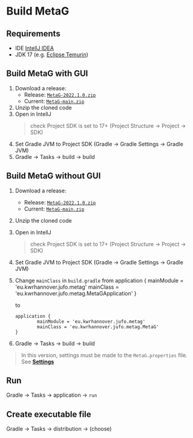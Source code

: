 # Build MetaG

## Requirements
- IDE [IntellJ IDEA](https://www.jetbrains.com/idea/)
- JDK 17 (e.g. [Eclipse Temurin](https://adoptium.net/))

## Build MetaG with GUI
1. Download a release:
    - Release: [`MetaG-2022.1.0.zip`](https://github.com/dluxe0/MetaG/archive/refs/tags/2022.1.0.zip)
    - Current: [`MetaG-main.zip`](https://github.com/dluxe0/MetaG/archive/refs/heads/main.zip)
2. Unzip the cloned code
3. Open in IntellJ
   > check Project SDK is set to 17+ (Project Structure -> Project -> SDK)
4. Set Gradle JVM to Project SDK (Gradle -> Gradle Settings -> Gradle JVM)
5. Gradle -> Tasks -> build -> build
## Build MetaG without GUI
1. Download a release:
    - Release: [`MetaG-2022.1.0.zip`](https://github.com/dluxe0/MetaG/archive/refs/tags/2022.1.0.zip)
    - Current: [`MetaG-main.zip`](https://github.com/dluxe0/MetaG/archive/refs/heads/main.zip)
2. Unzip the cloned code
3. Open in IntellJ
   > check Project SDK is set to 17+ (Project Structure -> Project -> SDK)
4. Set Gradle JVM to Project SDK (Gradle -> Gradle Settings -> Gradle JVM)
5. Change `mainClass` in `build.gradle` from
   application {
   mainModule = 'eu.kwrhannover.jufo.metag'
   mainClass = 'eu.kwrhannover.jufo.metag.MetaGApplication'
   }

   to

       application {
               mainModule = 'eu.kwrhannover.jufo.metag'
               mainClass = 'eu.kwrhannover.jufo.metag.MetaG'
       }
6. Gradle -> Tasks -> build -> build


> In this version, settings must be made to the `MetaG.properties` file. See [**Settings**](README.md#settings)
## Run
Gradle -> Tasks -> application -> `run`

## Create executable file
Gradle -> Tasks -> distribution -> (choose)
